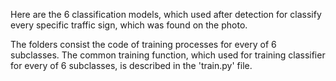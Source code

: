 Here are the 6 classification models, which used after detection for classify every specific traffic sign, which was
found on the photo.

The folders consist the code of training processes for every of 6 subclasses. The common training function,
which used for training classifier for every of 6 subclasses, is described in the 'train.py' file. 